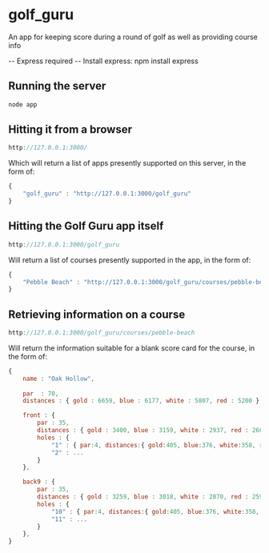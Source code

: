 # golf_guru
An app for keeping score during a round of golf as well as providing course info

-- Express required --
Install express: npm install express

## Running the server
```javascript
node app
```

## Hitting it from a browser
```javascript
http://127.0.0.1:3000/
```
Which will return a list of apps presently supported on this server, in the form of:

```javascript
{
    "golf_guru" : "http://127.0.0.1:3000/golf_guru"
}
```

## Hitting the Golf Guru app itself
```javascript
http://127.0.0.1:3000/golf_guru
```
Will return a list of courses presently supported in the app, in the form of:
```javascript
{
    "Pebble Beach" : "http://127.0.0.1:3000/golf_guru/courses/pebble-beach"
}
```
## Retrieving information on a course
```javascript
http://127.0.0.1:3000/golf_guru/courses/pebble-beach
```
Will return the information suitable for a blank score card for the course, in the form of:
```javascript
{
    name : "Oak Hollow",
    
    par  : 70,
    distances : { gold : 6659, blue : 6177, white : 5807, red : 5200 },

    front : {
        par : 35,
        distances : { gold : 3400, blue : 3159, white : 2937, red : 2605 },
        holes : {
            "1" : { par:4, distances:{ gold:405, blue:376, white:358, red:315 } },
            "2" : ...
        }
    },

    back9 : {
        par : 35,
        distances : { gold : 3259, blue : 3018, white : 2870, red : 2595 },
        holes : {
            "10" : { par:4, distances:{ gold:405, blue:376, white:358, red:315 } },
            "11" : ...
        }
    },
}
```

